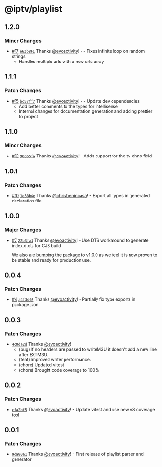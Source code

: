 # @iptv/playlist

## 1.2.0

### Minor Changes

- [#17](https://github.com/ektotv/playlist/pull/17) [`e63b861`](https://github.com/ektotv/playlist/commit/e63b8614bc2a1598a7babe2552700bba514f88a2) Thanks [@evoactivity](https://github.com/evoactivity)! - - Fixes infinite loop on random strings
  - Handles multiple urls with a new urls array

## 1.1.1

### Patch Changes

- [#15](https://github.com/ektotv/playlist/pull/15) [`bc57ff7`](https://github.com/ektotv/playlist/commit/bc57ff7af11c28c7dae9b7d72316877a9c934637) Thanks [@evoactivity](https://github.com/evoactivity)! - - Update dev dependencies
  - Add better comments to the types for intellisense
  - Internal changes for documentation generation and adding prettier to project

## 1.1.0

### Minor Changes

- [#12](https://github.com/ektotv/playlist/pull/12) [`98065fa`](https://github.com/ektotv/playlist/commit/98065fa057fe4d33705538011a34f3a045b1b38e) Thanks [@evoactivity](https://github.com/evoactivity)! - Adds support for the tv-chno field

## 1.0.1

### Patch Changes

- [#10](https://github.com/ektotv/playlist/pull/10) [`1e38b6e`](https://github.com/ektotv/playlist/commit/1e38b6e3c56a7601540128d550ef9067888d3379) Thanks [@chrisbenincasa](https://github.com/chrisbenincasa)! - Export all types in generated declaration file

## 1.0.0

### Major Changes

- [#7](https://github.com/ektotv/playlist/pull/7) [`22b3fa3`](https://github.com/ektotv/playlist/commit/22b3fa38a084de12cf99ece82197d97118f6f4ba) Thanks [@evoactivity](https://github.com/evoactivity)! - Use DTS workaround to generate index.d.cts for CJS build

  We also are bumping the package to v1.0.0 as we feel it is now proven to be stable and ready for production use.

## 0.0.4

### Patch Changes

- [#4](https://github.com/ektotv/playlist/pull/4) [`a4f3d67`](https://github.com/ektotv/playlist/commit/a4f3d6700ec2352ae52f1df0ee86069d65d7ba6b) Thanks [@evoactivity](https://github.com/evoactivity)! - Partially fix type exports in package.json

## 0.0.3

### Patch Changes

- [`4c0da2d`](https://github.com/ektotv/playlist/commit/4c0da2d7544ca443bc177e6167f0d6fee1f21fa9) Thanks [@evoactivity](https://github.com/evoactivity)!
  - (bug) If no headers are passed to writeM3U it doesn't add a new line after EXTM3U.
  - (feat) Improved writer performance.
  - (chore) Updated vitest
  - (chore) Brought code coverage to 100%

## 0.0.2

### Patch Changes

- [`cfa2bf5`](https://github.com/ektotv/playlist/commit/cfa2bf549c9daece49727dba82d476f4c328b800) Thanks [@evoactivity](https://github.com/evoactivity)! - Update vitest and use new v8 coverage tool

## 0.0.1

### Patch Changes

- [`9da80a1`](https://github.com/ektotv/playlist/commit/9da80a1942a6c0797fe91bdaad42f3875a9e645c) Thanks [@evoactivity](https://github.com/evoactivity)! - First release of playlist parser and generator
